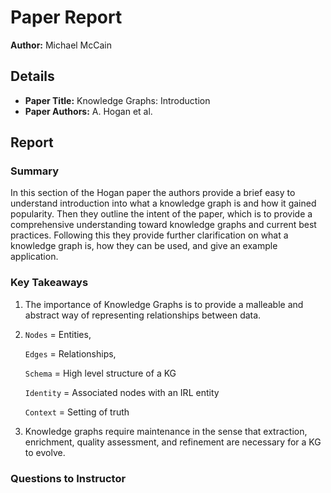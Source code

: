 # Paper Report

**Author:** Michael McCain

## Details

- **Paper Title:** Knowledge Graphs: Introduction
- **Paper Authors:** A. Hogan et al.

## Report

### Summary

In this section of the Hogan paper the authors provide a brief easy to understand introduction into what a knowledge graph is and how it gained popularity. Then they outline the intent of the paper, which is to provide a comprehensive understanding toward knowledge graphs and current best practices. Following this they provide further clarification on what a knowledge graph is, how they can be used, and give an example application.

### Key Takeaways

1. The importance of Knowledge Graphs is to provide a malleable and abstract way of representing relationships between data.
2. `Nodes` = Entities,

   `Edges` = Relationships,

   `Schema` = High level structure of a KG

   `Identity` = Associated nodes with an IRL entity

   `Context` = Setting of truth

3. Knowledge graphs require maintenance in the sense that extraction, enrichment, quality
   assessment, and refinement are necessary for a KG to evolve.

### Questions to Instructor

